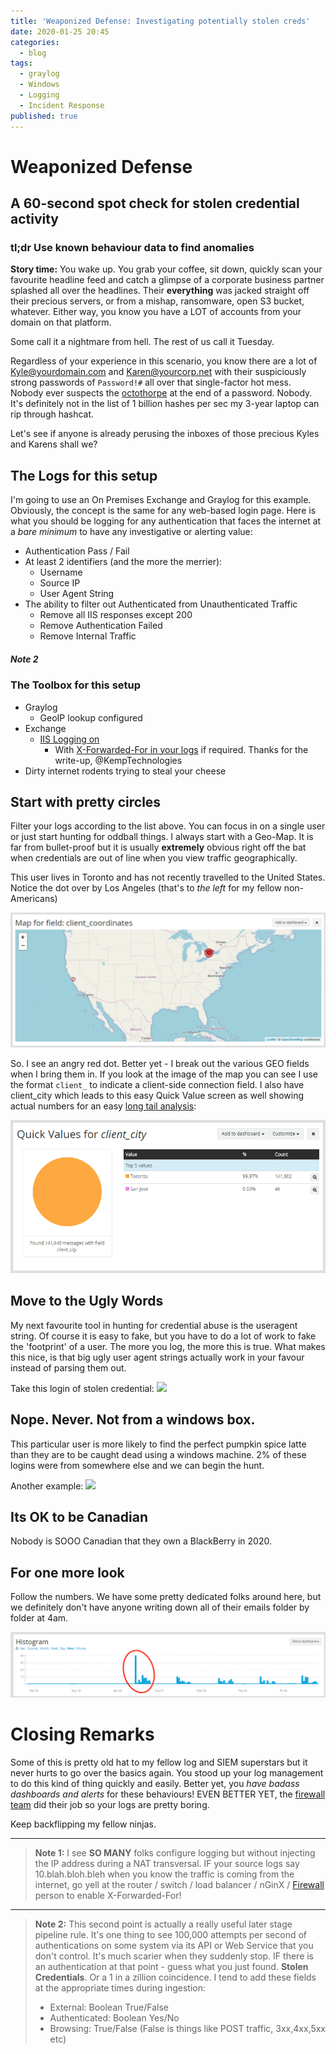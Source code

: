 ```yaml
---
title: 'Weaponized Defense: Investigating potentially stolen creds'
date: 2020-01-25 20:45
categories:
  - blog
tags:
  - graylog
  - Windows
  - Logging
  - Incident Response
published: true
---
```


# Weaponized Defense
## A 60-second spot check for stolen credential activity

### tl;dr Use known behaviour data to find anomalies

**Story time:** You wake up.  You grab your coffee, sit down, quickly scan your favourite headline feed and catch a glimpse of a corporate business partner splashed all over the headlines.  Their **everything** was jacked straight off their precious servers, or from a mishap, ransomware, open S3 bucket, whatever.  Either way, you know you have a LOT of accounts from your domain on that platform.

Some call it a nightmare from hell.  The rest of us call it Tuesday. 


Regardless of your experience in this scenario, you know there are a lot of Kyle@yourdomain.com and Karen@yourcorp.net with their suspiciously strong passwords of `Password!#` all over that single-factor hot mess.  Nobody ever suspects the [octothorpe](https://www.lexico.com/en/definition/octothorp) at the end of a password.  Nobody.  It's definitely not in the list of 1 billion hashes per sec my 3-year laptop can rip through hashcat. 

Let's see if anyone is already perusing the inboxes of those precious Kyles and Karens shall we?  

## The Logs for this setup

I'm going to use an On Premises Exchange and Graylog for this example.  Obviously, the concept is the same for any web-based login page.  Here is what you should be logging for any authentication that faces the internet at a *bare minimum* to have any investigative or alerting value: 

*  Authentication Pass / Fail
*  At least 2 identifiers (and the more the merrier):
    * Username
    * Source IP
    * User Agent String
* The ability to filter out Authenticated from Unauthenticated Traffic
    * Remove all IIS responses except 200
    * Remove Authentication Failed
    * Remove Internal Traffic

##### Note 2

### The Toolbox for this setup

* Graylog
    * GeoIP lookup configured
* Exchange
    * [IIS Logging on](https://docs.microsoft.com/en-us/iis/manage/provisioning-and-managing-iis/configure-logging-in-iis)
        * With [X-Forwarded-For in your logs](https://support.kemptechnologies.com/hc/en-us/articles/360002861712-Adding-The-X-Forwarded-For-Header-and-Configuring-IIS-Logging) if required.  Thanks for the write-up, @KempTechnologies
* Dirty internet rodents trying to steal your cheese

## Start with pretty circles

Filter your logs according to the list above.  You can focus in on a single user or just start hunting for oddball things.  I always start with a Geo-Map.  It is far from bullet-proof but it is usually **extremely** obvious right off the bat when credentials are out of line when you view traffic geographically. 

This user lives in Toronto and has not recently travelled to the United States.  Notice the dot over by Los Angeles (that's to *the left* for my fellow non-Americans)

![](/assets/images/2020-01-24-17-24-11.png)

So.  I see an angry red dot. 
Better yet - I break out the various GEO fields when I bring them in.  If you look at the image of the map you can see I use the format `client_` to indicate a client-side connection field.  I also have client_city which leads to this easy Quick Value screen as well showing actual numbers for an easy [long tail analysis](https://en.wikipedia.org/wiki/Long_tail): 

![](/assets/images/2020-01-24-17-29-03.png)

## Move to the Ugly Words

My next favourite tool in hunting for credential abuse is the useragent string.  Of course it is easy to fake, but you have to do a lot of work to fake the 'footprint' of a user.  The more you log, the more this is true.  What makes this nice, is that big ugly user agent strings actually work in your favour instead of parsing them out. 

Take this login of stolen credential: 
![](2020-01-24-17-40-21.png)

## Nope.  Never.  Not from a windows box.
This particular user is more likely to find the perfect pumpkin spice latte than they are to be caught dead using a windows machine.  2% of these logins were from somewhere else and we can begin the hunt.  

Another example:
![](2020-01-24-17-52-44.png)

## Its OK to be Canadian

Nobody is SOOO Canadian that they own a BlackBerry in 2020.  


## For one more look

Follow the numbers.  We have some pretty dedicated folks around here, but we definitely don't have anyone writing down all of their emails folder by folder at 4am.

![](/assets/images/2020-01-24-17-58-35.png)


# Closing Remarks

Some of this is pretty old hat to my fellow log and SIEM superstars but it never hurts to go over the basics again.  You stood up your log management to do this kind of thing quickly and easily.  Better yet, you *have badass dashboards and alerts* for these behaviours!  EVEN BETTER YET, the [firewall team](https://isitthefirewall.net) did their job so your logs are pretty boring. 

Keep backflipping my fellow ninjas. 

---

>**Note 1:** I see **SO MANY** folks configure logging but without injecting the IP address during a NAT transversal.  IF your source logs say 10.blah.bloh.bleh when you know the traffic is coming from the internet, go yell at the router / switch / load balancer / nGinX / [Firewall](https://isitthefirewall.net) person to enable X-Forwarded-For!

---

> **Note 2:** This second point is actually a really useful later stage pipeline rule.  It's one thing to see 100,000 attempts per second of authentications on some system via its API or Web Service that you don't control.  It's much scarier when they suddenly stop.  IF there is an authentication at that point - guess what you just found.  **Stolen Credentials**.  Or a 1 in a zillion coincidence.  I tend to add these fields at the appropriate times during ingestion: 
>- External: Boolean True/False
>- Authenticated:  Boolean Yes/No
>- Browsing: True/False (False is things like POST traffic, 3xx,4xx,5xx etc)
